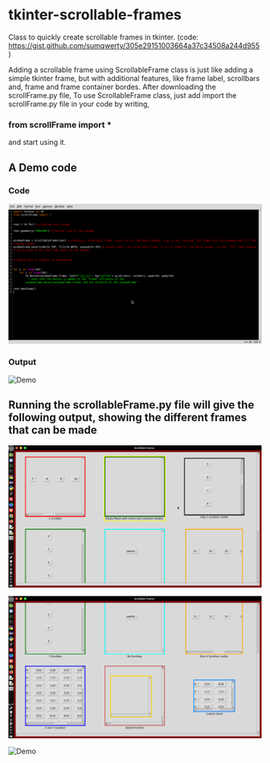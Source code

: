 # tkinter-scrollable-frames
Class to quickly create scrollable frames in tkinter.
(code: https://gist.github.com/sumqwerty/305e29151003664a37c34508a244d955)

Adding a scrollable frame using ScrollableFrame class is just like adding a simple tkinter frame, but with additional features, like frame label, scrollbars and, frame and frame container bordes. After downloading the scrollFrame.py file,
To use ScrollableFrame class, just add import the scrollFrame.py file in your code by writing,
### from scrollFrame import *
and start using it.

## A Demo code
### Code
![Demo](https://github.com/sumqwerty/tkinter-scrollable-frames/blob/main/demoPics/sFrameE.png)

### Output
![Demo](https://github.com/sumqwerty/tkinter-scrollable-frames/blob/main/demoPics/scrollableFrameExample.gif)



## Running the scrollableFrame.py file will give the following output, showing the different frames that can be made
![Demo](https://github.com/sumqwerty/tkinter-scrollable-frames/blob/main/demoPics/output1.png)


![Demo](https://github.com/sumqwerty/tkinter-scrollable-frames/blob/main/demoPics/output2.png)


![Demo](https://github.com/sumqwerty/tkinter-scrollable-frames/blob/main/demoPics/scrollableFrame.gif)

